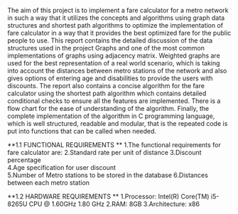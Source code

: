 
The aim of this project is to implement a fare calculator for a metro network in such a way that it utilizes the concepts and algorithms using graph data structures and shortest path algorithms to optimize the implementation of fare calculator in a way that it provides the best optimized fare for the public people to use. This report contains the detailed discussion of the data structures used in the project Graphs and one of the most common implementations of graphs using adjacency matrix. Weighted graphs are used for the best representation of a real world scenario, which is taking into account the distances between metro stations of the network and also gives options of entering age and disabilities to provide the users with discounts. The report also contains a concise algorithm for the fare calculator using the shortest path algorithm which contains detailed conditional checks to ensure all the features are implemented. There is a flow chart for the ease of understanding of the algorithm. Finally, the complete implementation of the algorithm in C programming language, which is well structured, readable and modular, that is the repeated code is put into functions that can be called when needed.


**1.1 FUNCTIONAL REQUIREMENTS **
1.The functional requirements for fare calculator are: 
2.Standard rate per unit of distance 
3.Discount percentage  
4.Age specification for user discount  
5.Number of Metro stations to be stored in the database 
6.Distances between each metro station  

**1.2 HARDWARE REQUIREMENTS **
1.Processor: Intel(R) Core(TM) i5-8265U CPU @ 1.60GHz   1.80 GHz 
2.RAM: 8GB 
3.Architecture: x86 
  
